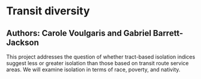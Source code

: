 # Transit diversity

## Authors: Carole Voulgaris and Gabriel Barrett-Jackson

This project addresses the question of whether tract-based isolation indices suggest less or greater isolation than those based on transit route service areas. We will examine isolation in terms of race, poverty, and nativity.
